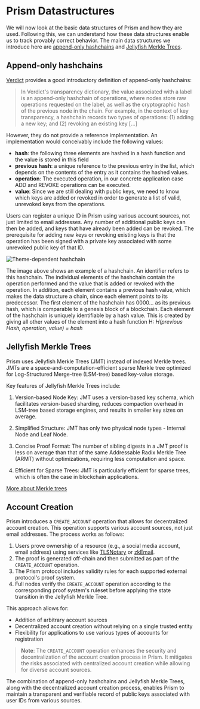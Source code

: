 # Prism Datastructures

We will now look at the basic data structures of Prism and how they are used. Following this, we can understand how these data structures enable us to track provably correct behavior. The main data structures we introduce here are [append-only hashchains](#append-only-hashchains) and [Jellyfish Merkle Trees](#jellyfish-merkle-trees).

## Append-only hashchains

[Verdict](https://eprint.iacr.org/2021/1263.pdf) provides a good introductory definition of append-only hashchains:

> In Verdict's transparency dictionary, the value associated with a label is an append-only hashchain of operations, where nodes store raw operations requested on the label, as well as the cryptographic hash of the previous node in the chain. For example, in the context of key transparency, a hashchain records two types of operations: (1) adding a new key; and (2) revoking an existing key [...]

However, they do not provide a reference implementation. An implementation would conceivably include the following values:

- **hash**: the following three elements are hashed in a hash function and the value is stored in this field
- **previous hash**: a unique reference to the previous entry in the list, which depends on the contents of the entry as it contains the hashed values.
- **operation**: The executed operation, in our concrete application case ADD and REVOKE operations can be executed.
- **value**: Since we are still dealing with public keys, we need to know which keys are added or revoked in order to generate a list of valid, unrevoked keys from the operations.

Users can register a unique ID in Prism using various account sources, not just limited to email addresses. Any number of additional public keys can then be added, and keys that have already been added can be revoked. The prerequisite for adding new keys or revoking existing keys is that the operation has been signed with a private key associated with some unrevoked public key of that ID.

<img class="theme-dependent-image" data-light-src="./img/hashchain_light.png" data-dark-src="./img/hashchain_dark.png" alt="Theme-dependent hashchain">

The image above shows an example of a hashchain. An identifier refers to this hashchain. The individual elements of the hashchain contain the operation performed and the value that is added or revoked with the operation. In addition, each element contains a previous hash value, which makes the data structure a chain, since each element points to its predecessor. The first element of the hashchain has 0000... as its previous hash, which is comparable to a genesis block of a blockchain. Each element of the hashchain is uniquely identifiable by a hash value. This is created by giving all other values of the element into a hash function H: _H(previous Hash, operation, value) = hash_

## Jellyfish Merkle Trees

Prism uses Jellyfish Merkle Trees (JMT) instead of indexed Merkle trees. JMTs are a space-and-computation-efficient sparse Merkle tree optimized for Log-Structured Merge-tree (LSM-tree) based key-value storage.

Key features of Jellyfish Merkle Trees include:

1. Version-based Node Key: JMT uses a version-based key schema, which facilitates version-based sharding, reduces compaction overhead in LSM-tree based storage engines, and results in smaller key sizes on average.

2. Simplified Structure: JMT has only two physical node types - Internal Node and Leaf Node.

3. Concise Proof Format: The number of sibling digests in a JMT proof is less on average than that of the same Addressable Radix Merkle Tree (ARMT) without optimizations, requiring less computation and space.

4. Efficient for Sparse Trees: JMT is particularly efficient for sparse trees, which is often the case in blockchain applications.

[More about Merkle trees](./crypto-intro/merkle-trees.md)

## Account Creation

Prism introduces a `CREATE_ACCOUNT` operation that allows for decentralized account creation. This operation supports various account sources, not just email addresses. The process works as follows:

1. Users prove ownership of a resource (e.g., a social media account, email address) using services like [TLSNotary](https://tlsnotary.org/) or [zkEmail](https://prove.email/).
2. The proof is generated off-chain and then submitted as part of the `CREATE_ACCOUNT` operation.
3. The Prism protocol includes validity rules for each supported external protocol's proof system.
4. Full nodes verify the `CREATE_ACCOUNT` operation according to the corresponding proof system's ruleset before applying the state transition in the Jellyfish Merkle Tree.

This approach allows for:

- Addition of arbitrary account sources
- Decentralized account creation without relying on a single trusted entity
- Flexibility for applications to use various types of accounts for registration

> **Note**: The `CREATE_ACCOUNT` operation enhances the security and decentralization of the account creation process in Prism. It mitigates the risks associated with centralized account creation while allowing for diverse account sources.

The combination of append-only hashchains and Jellyfish Merkle Trees, along with the decentralized account creation process, enables Prism to maintain a transparent and verifiable record of public keys associated with user IDs from various sources.
